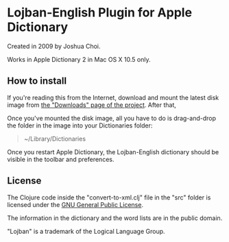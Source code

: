 Lojban-English Plugin for Apple Dictionary
==========================================

Created in 2009 by Joshua Choi.

Works in Apple Dictionary 2 in Mac OS X 10.5 only.

How to install
--------------

If you're reading this from the Internet, download and mount the latest disk image from [the "Downloads" page of the project](http://github.com/joshua-choi/lojban-english-apple-dictionary/downloads). After that, 

Once you've mounted the disk image, all you have to do is drag-and-drop the folder in the image into your Dictionaries folder:
> ~/Library/Dictionaries

Once you restart Apple Dictionary, the Lojban-English dictionary should be visible in the toolbar and preferences.

License
-------

The Clojure code inside the "convert-to-xml.clj" file in the "src" folder is licensed under the [GNU General Public License](http://creativecommons.org/licenses/GPL/2.0/).

The information in the dictionary and the word lists are in the public domain.

"Lojban" is a trademark of the Logical Language Group.
